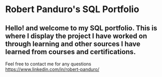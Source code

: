 # Robert Panduro's SQL Portfolio

## Hello! and welcome to my SQL portfolio. This is where I display the project I have worked on through learning and other sources I have learned from courses and certifications. 
Feel free to contact me for any questions https://www.linkedin.com/in/robert-panduro/
